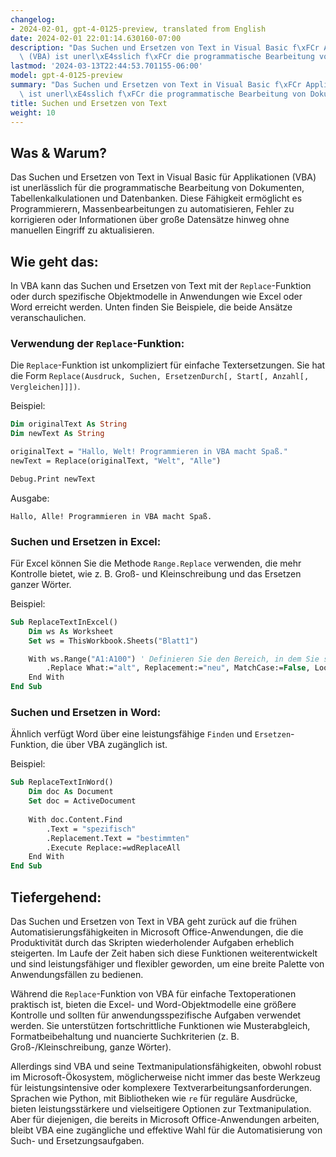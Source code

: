 ```yaml
---
changelog:
- 2024-02-01, gpt-4-0125-preview, translated from English
date: 2024-02-01 22:01:14.630160-07:00
description: "Das Suchen und Ersetzen von Text in Visual Basic f\xFCr Applikationen\
  \ (VBA) ist unerl\xE4sslich f\xFCr die programmatische Bearbeitung von Dokumenten,\u2026"
lastmod: '2024-03-13T22:44:53.701155-06:00'
model: gpt-4-0125-preview
summary: "Das Suchen und Ersetzen von Text in Visual Basic f\xFCr Applikationen (VBA)\
  \ ist unerl\xE4sslich f\xFCr die programmatische Bearbeitung von Dokumenten,\u2026"
title: Suchen und Ersetzen von Text
weight: 10
---
```


## Was & Warum?

Das Suchen und Ersetzen von Text in Visual Basic für Applikationen (VBA) ist unerlässlich für die programmatische Bearbeitung von Dokumenten, Tabellenkalkulationen und Datenbanken. Diese Fähigkeit ermöglicht es Programmierern, Massenbearbeitungen zu automatisieren, Fehler zu korrigieren oder Informationen über große Datensätze hinweg ohne manuellen Eingriff zu aktualisieren.

## Wie geht das:

In VBA kann das Suchen und Ersetzen von Text mit der `Replace`-Funktion oder durch spezifische Objektmodelle in Anwendungen wie Excel oder Word erreicht werden. Unten finden Sie Beispiele, die beide Ansätze veranschaulichen.

### Verwendung der `Replace`-Funktion:

Die `Replace`-Funktion ist unkompliziert für einfache Textersetzungen. Sie hat die Form `Replace(Ausdruck, Suchen, ErsetzenDurch[, Start[, Anzahl[, Vergleichen]]])`.

Beispiel:
```vb
Dim originalText As String
Dim newText As String

originalText = "Hallo, Welt! Programmieren in VBA macht Spaß."
newText = Replace(originalText, "Welt", "Alle")

Debug.Print newText
```
Ausgabe:
```
Hallo, Alle! Programmieren in VBA macht Spaß.
```

### Suchen und Ersetzen in Excel:

Für Excel können Sie die Methode `Range.Replace` verwenden, die mehr Kontrolle bietet, wie z. B. Groß- und Kleinschreibung und das Ersetzen ganzer Wörter.

Beispiel:
```vb
Sub ReplaceTextInExcel()
    Dim ws As Worksheet
    Set ws = ThisWorkbook.Sheets("Blatt1")

    With ws.Range("A1:A100") ' Definieren Sie den Bereich, in dem Sie suchen möchten
        .Replace What:="alt", Replacement:="neu", MatchCase:=False, LookAt:=xlPart
    End With
End Sub
```

### Suchen und Ersetzen in Word:

Ähnlich verfügt Word über eine leistungsfähige `Finden` und `Ersetzen`-Funktion, die über VBA zugänglich ist.

Beispiel:
```vb
Sub ReplaceTextInWord()
    Dim doc As Document
    Set doc = ActiveDocument
    
    With doc.Content.Find
        .Text = "spezifisch"
        .Replacement.Text = "bestimmten"
        .Execute Replace:=wdReplaceAll
    End With
End Sub
```

## Tiefergehend:

Das Suchen und Ersetzen von Text in VBA geht zurück auf die frühen Automatisierungsfähigkeiten in Microsoft Office-Anwendungen, die die Produktivität durch das Skripten wiederholender Aufgaben erheblich steigerten. Im Laufe der Zeit haben sich diese Funktionen weiterentwickelt und sind leistungsfähiger und flexibler geworden, um eine breite Palette von Anwendungsfällen zu bedienen.

Während die `Replace`-Funktion von VBA für einfache Textoperationen praktisch ist, bieten die Excel- und Word-Objektmodelle eine größere Kontrolle und sollten für anwendungsspezifische Aufgaben verwendet werden. Sie unterstützen fortschrittliche Funktionen wie Musterabgleich, Formatbeibehaltung und nuancierte Suchkriterien (z. B. Groß-/Kleinschreibung, ganze Wörter).

Allerdings sind VBA und seine Textmanipulationsfähigkeiten, obwohl robust im Microsoft-Ökosystem, möglicherweise nicht immer das beste Werkzeug für leistungsintensive oder komplexere Textverarbeitungsanforderungen. Sprachen wie Python, mit Bibliotheken wie `re` für reguläre Ausdrücke, bieten leistungsstärkere und vielseitigere Optionen zur Textmanipulation. Aber für diejenigen, die bereits in Microsoft Office-Anwendungen arbeiten, bleibt VBA eine zugängliche und effektive Wahl für die Automatisierung von Such- und Ersetzungsaufgaben.
